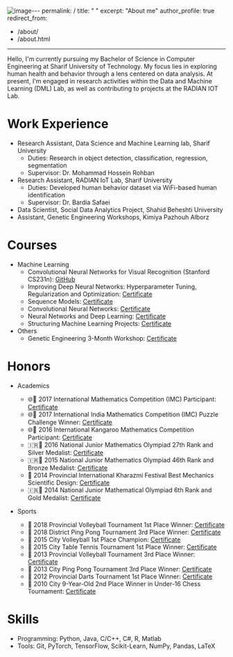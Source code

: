 ![image](https://github.com/teshnizi2/teshnizi2.github.io/assets/59166955/a4d4bb80-a4cd-4d89-90d5-3521c11242fe)---
permalink: /
title: " "
excerpt: "About me"
author_profile: true
redirect_from: 
  - /about/
  - /about.html

---


Hello, I'm currently pursuing my Bachelor of Science in Computer Engineering at Sharif University of Technology. My focus lies in exploring human health and behavior through a lens centered on data analysis. At present, I'm engaged in research activities within the Data and Machine Learning (DML) Lab, as well as contributing to projects at the RADIAN IOT Lab.


Work Experience
======
* Research Assistant, Data Science and Machine Learning lab, Sharif University
  * Duties: Research in object detection, classification, regression, segmentation
  * Supervisor: Dr. Mohammad Hossein Rohban
* Research Assistant, RADIAN IoT Lab, Sharif University
  * Duties: Developed human behavior dataset via WiFi-based human identification
  * Supervisor: Dr. Bardia Safaei
* Data Scientist, Social Data Analytics Project, Shahid Beheshti University
* Assistant, Genetic Engineering Workshops, Kimiya Pazhouh Alborz


Courses
======
* Machine Learning
  * Convolutional Neural Networks for Visual Recognition (Stanford CS231n): [GitHub](https://github.com/teshnizi2/CS231n-Assignments)
  * Improving Deep Neural Networks: Hyperparameter Tuning, Regularization and Optimization: [Certificate](https://coursera.org/share/1a68c495206dc47a91e6e0a2dd8f03d8)
  * Sequence Models: [Certificate](https://coursera.org/share/86e6fef8cf97ebf6c27161751741c14f)
  * Convolutional Neural Networks: [Certificate](https://coursera.org/share/86e6fef8cf97ebf6c27161751741c14f)
  * Neural Networks and Deep Learning: [Certificate](https://coursera.org/share/b7f7452ca559f03b7df981536179613c)
  * Structuring Machine Learning Projects: [Certificate](https://coursera.org/share/7431fc2efcabb45e4c94bae2db6d0d83)
* Others
  * Genetic Engineering 3-Month Workshop: [Certificate](https://github.com/teshnizi2/teshnizi2.github.io/assets/59166955/90a31818-044e-4ecd-927c-dae94077d758)

Honors
======
* Academics
  * 🌐📰 2017 International Mathematics Competition (IMC) Participant: [Certificate](https://github.com/teshnizi2/teshnizi2.github.io/assets/59166955/9ccf3f7d-0625-4d7a-bed5-50d2344fcf65)
  * 🌐📰 2017 International India Mathematics Competition (IMC) Puzzle Challenge Winner: [Certificate](https://github.com/teshnizi2/teshnizi2.github.io/assets/59166955/31f7cea8-7f1d-487a-b0a1-4d9e95ce795b)
  * 🌐📰 2016 International Kangaroo Mathematics Competition Participant: [Certificate](https://github.com/teshnizi2/teshnizi2.github.io/assets/59166955/29271b71-71ac-4781-aae5-eb5ac5dbf6fd)
  *  🇮🇷🥈 2016 National Junior Mathematics Olympiad 27th Rank and Silver Medalist: [Certificate](https://github.com/teshnizi2/teshnizi2.github.io/assets/59166955/4986356c-93c2-4bc3-bcb5-12e72d3b81b2)
  *  🇮🇷🥉 2015 National Junior Mathematics Olympiad 46th Rank and Bronze Medalist: [Certificate](https://github.com/teshnizi2/teshnizi2.github.io/assets/59166955/01565ba3-37cd-4c06-afd1-fa000b693c6d)
  *   🥇 2014 Provincial International Kharazmi Festival Best Mechanics Scientific Design: [Certificate](https://github.com/teshnizi2/teshnizi2.github.io/assets/59166955/b75507b4-b346-421f-aca1-4d2373366709)
  *  🇮🇷🥇 2014 National Junior Mathematical Olympiad 6th Rank and Gold Medalist: [Certificate](https://github.com/teshnizi2/teshnizi2.github.io/assets/59166955/6bf8b096-2f15-4a82-8fba-ce490e880d32)

* Sports
  * 🥇 2018 Provincial Volleyball Tournament 1st Place Winner: [Certificate](https://github.com/teshnizi2/teshnizi2.github.io/assets/59166955/fef87c83-8910-4d0b-9121-b05af8ec0f95)
  * 🥉 2018 District Ping Pong Tournament 3rd Place Winner: [Certificate](https://github.com/teshnizi2/teshnizi2.github.io/assets/59166955/c336bf56-f597-402e-abf3-1ef0113ed06f)
  * 🥇 2015 City Volleyball 1st Place Champion: [Certificate](https://github.com/teshnizi2/teshnizi2.github.io/assets/59166955/a25bd070-436d-481e-b855-fc826a024cc5)
  * 🥇 2015 City Table Tennis Tournament 1st Place Winner: [Certificate](https://github.com/teshnizi2/teshnizi2.github.io/assets/59166955/6f3c0cae-cd48-4969-9148-59592c699711)
  * 🥉 2013 Provincial Volleyball Tournament 3rd Place Winner: [Certificate](https://github.com/teshnizi2/teshnizi2.github.io/assets/59166955/fcbab52d-3d9c-4f70-a02c-bda0478bff1b)
  * 🥉 2013 City Ping Pong Tournament 3rd Place Winner: [Certificate](https://github.com/teshnizi2/teshnizi2.github.io/assets/59166955/3b3b2447-f0e8-4731-b1be-0eb936fa0839)
  * 🥇 2012 Provincial Darts Tournament 1st Place Winner: [Certificate](https://github.com/teshnizi2/teshnizi2.github.io/assets/59166955/566496d2-cf6c-427e-887a-5c305fabb871)
  * 🥈 2010 City 9-Year-Old 2nd Place Winner in Under-16 Chess Tournament: [Certificate](https://github.com/teshnizi2/teshnizi2.github.io/assets/59166955/1091f999-2401-4823-a3e4-600693916ece)

Skills
======
* Programming: Python, Java, C/C++, C#, R, Matlab
* Tools: Git, PyTorch, TensorFlow, Scikit-Learn, NumPy, Pandas, LaTeX
